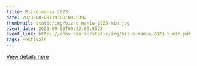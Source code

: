 ```yaml
---
title: Biz-o-mania 2023
date: 2023-08-09T19:00:09.539Z
thumbnail: static/img/biz-o-mania-2023-min.jpg
event_date: 2023-09-06T09:22:09.552Z
event_link: https://abbs.edu.in/static/img/biz-o-mania-2023-5-min.pdf
tags: Festivals
---
```

[View details here](https://abbs.edu.in/static/img/biz-o-mania-2023-5-min.pdf "File")